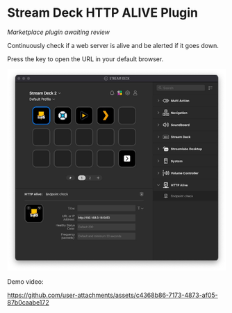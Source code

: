 # Stream Deck HTTP ALIVE Plugin
_Marketplace plugin awaiting review_

Continuously check if a web server is alive and be alerted if it goes down.

Press the key to open the URL in your default browser.

![screenshot](media/screenshot.jpg)

Demo video:



https://github.com/user-attachments/assets/c4368b86-7173-4873-af05-87b0caabe172


